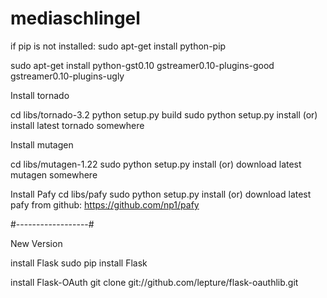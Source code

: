 mediaschlingel
==============

if pip is not installed:
sudo apt-get install python-pip

sudo apt-get install python-gst0.10 gstreamer0.10-plugins-good \
    gstreamer0.10-plugins-ugly

Install tornado

cd libs/tornado-3.2
python setup.py build
sudo python setup.py install
(or)
install latest tornado somewhere

Install mutagen

cd libs/mutagen-1.22
sudo python setup.py install
(or)
download latest mutagen somewhere

Install Pafy
cd libs/pafy
sudo python setup.py install
(or)
download latest pafy from github: https://github.com/np1/pafy

#------------------#

New Version 

install Flask
sudo pip install Flask

install Flask-OAuth
git clone git://github.com/lepture/flask-oauthlib.git